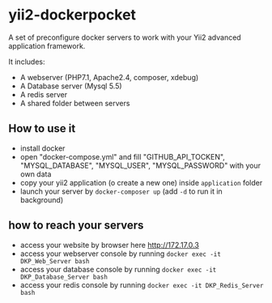 # yii2-dockerpocket
A set of preconfigure docker servers to work with your Yii2 advanced application framework.

It includes:
- A webserver (PHP7.1, Apache2.4, composer, xdebug)
- A Database server (Mysql 5.5)
- A redis server
- A shared folder between servers

## How to use it

- install docker
- open "docker-compose.yml" and fill "GITHUB_API_TOCKEN", "MYSQL_DATABASE", "MYSQL_USER", "MYSQL_PASSWORD" with your own data
- copy your yii2 application (o create a new one) inside `application` folder
- launch your server by `docker-composer up` (add `-d` to run it in background)

## how to reach your servers

- access your website by browser here http://172.17.0.3
- access your webserver console by running `docker exec -it DKP_Web_Server bash`
- access your database console by running `docker exec -it DKP_Database_Server bash`
- access your redis console by running `docker exec -it DKP_Redis_Server bash`
